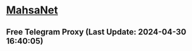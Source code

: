 
# [MahsaNet](https://t.me/mahsa_net)
## Free Telegram Proxy (Last Update: 2024-04-30 16:40:05)

    